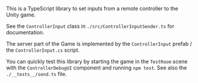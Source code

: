 This is a TypeScript library to set inputs from a remote controller to the
Unity game.

See the `ControllerInput` class in `./src/ControllerInputSender.ts` for
documentation.

The server part of the Game is implemented by the `ControllerInput` prefab /
the `ControllerInput.cs` script.

You can quickly test this library by starting the game in the `TestRoom` scene
with the `ControllerDebugUI` component and running `npm test`.
See also the `./__tests__/send.ts` file.
